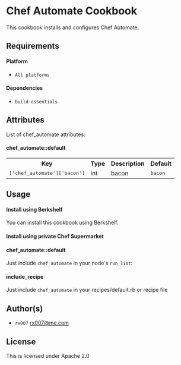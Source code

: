# Chef Automate Cookbook

This cookbook installs and configures Chef Automate.


## Requirements

#### Platform
- `All platforms`

#### Dependencies
- `build-essentials`


## Attributes
List of chef_automate attributes:

#### chef_automate::default
<table>
  <tr>
    <th>Key</th>
    <th>Type</th>
    <th>Description</th>
    <th>Default</th>
  </tr>
  <tr>
    <td><tt>['chef_automate']['bacon']</tt></td>
    <td>int</td>
    <td>bacon</td>
    <td><tt>bacon</tt></td>
  </tr>
</table>


## Usage

#### Install using Berkshelf
You can install this cookbook using Berkshelf.



#### Install using private Chef Supermarket



#### chef_automate::default
Just include `chef_automate` in your node's `run_list`:



#### include_recipe
Just include `chef_automate` in your recipes/default.rb or recipe file



## Author(s)

- `rx007` <rx007@me.com>



## License

This is licensed under Apache 2.0
